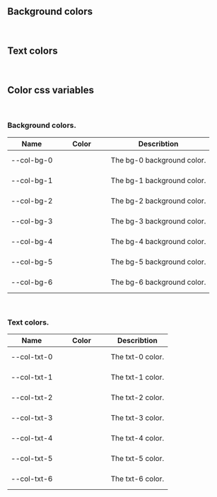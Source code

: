 ## Background colors

<hhl-live-editor title="Background colors" htmlCode='
    <template>
    <H_row>
      <div class="col-bg-0">col-bg-0</div>
      <div class="col-bg-1">col-bg-1</div>
      <div class="col-bg-2">col-bg-2</div>
      <div class="col-bg-3">col-bg-3</div>
      <div class="col-bg-4">col-bg-4</div>
      <div class="col-bg-5">col-bg-5</div>
      <div class="col-bg-6">col-bg-6</div>
    </H_row>
    </template>
    <xstyle>
      div div {
        padding: 9px 0;
        margin: 4px 0;
        width: 120px;
        text-align: center; 
      }
    </xstyle>
'>
</hhl-live-editor>
<br/>

## Text colors

<hhl-live-editor title="Text colors" htmlCode='
    <template>
      <H_row>
        <h3 class="col-txt-0">col-txt-0</h3>
        <h3 class="col-txt-1">col-txt-1</h3>
        <h3 class="col-txt-2">col-txt-2</h3>
        <h3 class="col-txt-3">col-txt-3</h3>
        <h3 class="col-txt-4">col-txt-4</h3>
        <h3 class="col-txt-5">col-txt-5</h3>
        <h3 class="col-txt-6">col-txt-6</h3>
      </H_row>
    </template>
    <xstyle>
      h3 {
        padding:3px 9px;
        margin: 0;
      }
    </xstyle>
'>
</hhl-live-editor>
<br/>

## Color css variables

  <br/>

### Background colors.

| Name       | Color                                  | Describtion                |
| ---------- | -------------------------------------- | -------------------------- |
| --col-bg-0 | <div class="boxCssVar col-bg-0"></div> | The bg-0 background color. |
| --col-bg-1 | <div class="boxCssVar col-bg-1"></div> | The bg-1 background color. |
| --col-bg-2 | <div class="boxCssVar col-bg-2"></div> | The bg-2 background color. |
| --col-bg-3 | <div class="boxCssVar col-bg-3"></div> | The bg-3 background color. |
| --col-bg-4 | <div class="boxCssVar col-bg-4"></div> | The bg-4 background color. |
| --col-bg-5 | <div class="boxCssVar col-bg-5"></div> | The bg-5 background color. |
| --col-bg-6 | <div class="boxCssVar col-bg-6"></div> | The bg-6 background color. |

<br/>

### Text colors.

| Name        | Color                                                                    | Describtion      |
| ----------- | ------------------------------------------------------------------------ | ---------------- |
| --col-txt-0 | <div class="boxCssVar" style="background-color: var(--col-txt-0)"></div> | The txt-0 color. |
| --col-txt-1 | <div class="boxCssVar" style="background-color: var(--col-txt-1)"></div> | The txt-1 color. |
| --col-txt-2 | <div class="boxCssVar" style="background-color: var(--col-txt-2)"></div> | The txt-2 color. |
| --col-txt-3 | <div class="boxCssVar" style="background-color: var(--col-txt-3)"></div> | The txt-3 color. |
| --col-txt-4 | <div class="boxCssVar" style="background-color: var(--col-txt-4)"></div> | The txt-4 color. |
| --col-txt-5 | <div class="boxCssVar" style="background-color: var(--col-txt-5)"></div> | The txt-5 color. |
| --col-txt-6 | <div class="boxCssVar" style="background-color: var(--col-txt-6)"></div> | The txt-6 color. |

<br/>

<style>
.boxCssVar {
    height: 40px;
    width: 100px;
    display: flex;
    justify-content: center;
    align-items: center;
    margin: auto;
    box-shadow: var(--shadow-1);
}
</style>
